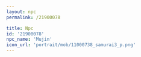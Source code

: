 ```yaml
---
layout: npc
permalink: /21900078

title: Npc
id: '21900078'
npc_name: 'Mujin'
icon_url: 'portrait/mob/11000738_samurai3_p.png'
---
```

